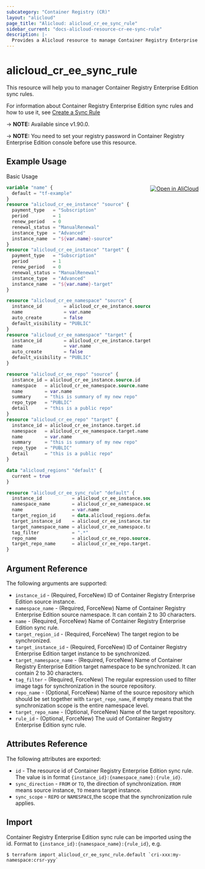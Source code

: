 ```yaml
---
subcategory: "Container Registry (CR)"
layout: "alicloud"
page_title: "Alicloud: alicloud_cr_ee_sync_rule"
sidebar_current: "docs-alicloud-resource-cr-ee-sync-rule"
description: |-
  Provides a Alicloud resource to manage Container Registry Enterprise Edition sync rules.
---
```


# alicloud_cr_ee_sync_rule

This resource will help you to manager Container Registry Enterprise Edition sync rules.

For information about Container Registry Enterprise Edition sync rules and how to use it, see [Create a Sync Rule](https://www.alibabacloud.com/help/en/acr/developer-reference/api-cr-2018-12-01-createreposynctaskbyrule)

-> **NOTE:** Available since v1.90.0.

-> **NOTE:** You need to set your registry password in Container Registry Enterprise Edition console before use this resource.

## Example Usage
<div class="oics-button" style="float: right;margin: 0 0 -40px 0;">
  <a href="https://api.aliyun.com/api-tools/terraform?resource=alicloud_cr_ee_sync_rule&exampleId=bbb51f23-85cb-11bd-570e-c8ee82b7b1f979f7fa82&activeTab=example&spm=docs.r.cr_ee_sync_rule.0.bbb51f2385" target="_blank">
    <img alt="Open in AliCloud" src="https://img.alicdn.com/imgextra/i1/O1CN01hjjqXv1uYUlY56FyX_!!6000000006049-55-tps-254-36.svg" style="max-height: 44px; margin: 32px auto; max-width: 100%;">
  </a>
</div>

Basic Usage

```terraform
variable "name" {
  default = "tf-example"
}
resource "alicloud_cr_ee_instance" "source" {
  payment_type   = "Subscription"
  period         = 1
  renew_period   = 0
  renewal_status = "ManualRenewal"
  instance_type  = "Advanced"
  instance_name  = "${var.name}-source"
}
resource "alicloud_cr_ee_instance" "target" {
  payment_type   = "Subscription"
  period         = 1
  renew_period   = 0
  renewal_status = "ManualRenewal"
  instance_type  = "Advanced"
  instance_name  = "${var.name}-target"
}

resource "alicloud_cr_ee_namespace" "source" {
  instance_id        = alicloud_cr_ee_instance.source.id
  name               = var.name
  auto_create        = false
  default_visibility = "PUBLIC"
}
resource "alicloud_cr_ee_namespace" "target" {
  instance_id        = alicloud_cr_ee_instance.target.id
  name               = var.name
  auto_create        = false
  default_visibility = "PUBLIC"
}

resource "alicloud_cr_ee_repo" "source" {
  instance_id = alicloud_cr_ee_instance.source.id
  namespace   = alicloud_cr_ee_namespace.source.name
  name        = var.name
  summary     = "this is summary of my new repo"
  repo_type   = "PUBLIC"
  detail      = "this is a public repo"
}
resource "alicloud_cr_ee_repo" "target" {
  instance_id = alicloud_cr_ee_instance.target.id
  namespace   = alicloud_cr_ee_namespace.target.name
  name        = var.name
  summary     = "this is summary of my new repo"
  repo_type   = "PUBLIC"
  detail      = "this is a public repo"
}

data "alicloud_regions" "default" {
  current = true
}

resource "alicloud_cr_ee_sync_rule" "default" {
  instance_id           = alicloud_cr_ee_instance.source.id
  namespace_name        = alicloud_cr_ee_namespace.source.name
  name                  = var.name
  target_region_id      = data.alicloud_regions.default.regions.0.id
  target_instance_id    = alicloud_cr_ee_instance.target.id
  target_namespace_name = alicloud_cr_ee_namespace.target.name
  tag_filter            = ".*"
  repo_name             = alicloud_cr_ee_repo.source.name
  target_repo_name      = alicloud_cr_ee_repo.target.name
}
```

## Argument Reference

The following arguments are supported:

* `instance_id` - (Required, ForceNew) ID of Container Registry Enterprise Edition source instance.
* `namespace_name` - (Required, ForceNew) Name of Container Registry Enterprise Edition source namespace. It can contain 2 to 30 characters.
* `name` - (Required, ForceNew) Name of Container Registry Enterprise Edition sync rule.
* `target_region_id` - (Required, ForceNew) The target region to be synchronized.
* `target_instance_id` - (Required, ForceNew) ID of Container Registry Enterprise Edition target instance to be synchronized.
* `target_namespace_name` - (Required, ForceNew) Name of Container Registry Enterprise Edition target namespace to be synchronized. It can contain 2 to 30 characters.
* `tag_filter` - (Required, ForceNew) The regular expression used to filter image tags for synchronization in the source repository.
* `repo_name` - (Optional, ForceNew) Name of the source repository which should be set together with `target_repo_name`, if empty means that the synchronization scope is the entire namespace level.
* `target_repo_name` - (Optional, ForceNew) Name of the target repository.
* `rule_id` - (Optional, ForceNew) The uuid of Container Registry Enterprise Edition sync rule.

## Attributes Reference

The following attributes are exported:

* `id` - The resource id of Container Registry Enterprise Edition sync rule. The value is in format `{instance_id}:{namespace_name}:{rule_id}`.
* `sync_direction` - `FROM` or `TO`, the direction of synchronization. `FROM` means source instance, `TO` means target instance.
* `sync_scope` - `REPO` or `NAMESPACE`,the scope that the synchronization rule applies.

## Import

Container Registry Enterprise Edition sync rule can be imported using the id. Format to `{instance_id}:{namespace_name}:{rule_id}`, e.g.

```shell
$ terraform import alicloud_cr_ee_sync_rule.default `cri-xxx:my-namespace:crsr-yyy`
```
